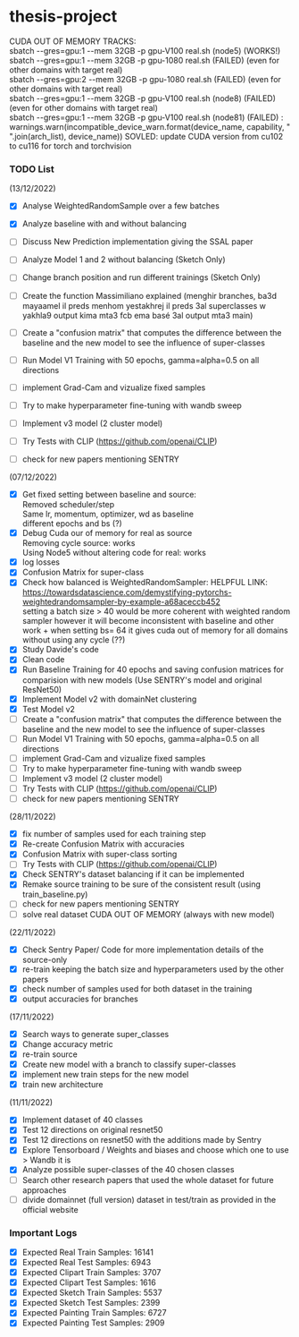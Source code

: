 # thesis-project

CUDA OUT OF MEMORY TRACKS:  <br />
sbatch --gres=gpu:1 --mem 32GB -p gpu-V100 real.sh (node5) (WORKS!) \
sbatch --gres=gpu:1 --mem 32GB -p gpu-1080 real.sh (FAILED) (even for other domains with target real) \
sbatch --gres=gpu:2 --mem 32GB -p gpu-1080 real.sh (FAILED) (even for other domains with target real) \
sbatch --gres=gpu:1 --mem 32GB -p gpu-V100 real.sh (node8) (FAILED) (even for other domains with target real) \
sbatch --gres=gpu:1 --mem 32GB -p gpu-V100 real.sh (node81) (FAILED) :
  warnings.warn(incompatible_device_warn.format(device_name, capability, " ".join(arch_list), device_name))
  SOVLED: update CUDA version from cu102 to cu116 for torch and torchvision


### TODO List
(13/12/2022)
- [x] Analyse WeightedRandomSample over a few batches
- [x] Analyze baseline with and without balancing
- [ ] Discuss New Prediction implementation giving the SSAL paper
- [ ] Analyze Model 1 and 2 without balancing (Sketch Only)
- [ ] Change branch position and run different trainings (Sketch Only)
- [ ] Create the function Massimiliano explained (menghir branches, ba3d mayaamel il preds menhom yestakhrej il preds 3al superclasses w yakhla9 output kima mta3 fcb ema basé 3al output mta3 main)


- [ ] Create a "confusion matrix" that computes the difference between the baseline and the new model to see the influence of super-classes
- [ ] Run Model V1 Training with 50 epochs, gamma=alpha=0.5 on all directions 
- [ ] implement Grad-Cam and vizualize fixed samples
- [ ] Try to make hyperparameter fine-tuning with wandb sweep
- [ ] Implement v3 model (2 cluster model)
- [ ] Try Tests with CLIP (https://github.com/openai/CLIP)
- [ ] check for new papers mentioning SENTRY

(07/12/2022)
- [x] Get fixed setting between baseline and source: \
        Removed scheduler/step \
        Same lr, momentum, optimizer, wd as baseline \
        different epochs and bs (?) 
- [x] Debug Cuda our of memory for real as source \
        Removing cycle source: works \
        Using Node5 without altering code for real: works
- [x] log losses
- [x] Confusion Matrix for super-class
- [x] Check how balanced is WeightedRandomSampler:
        HELPFUL LINK: https://towardsdatascience.com/demystifying-pytorchs-weightedrandomsampler-by-example-a68aceccb452 \
        setting a batch size > 40 would be more coherent with weighted random sampler however it will become inconsistent with baseline and other work + when setting bs= 64 it gives cuda out of memory for all domains without using any cycle (??)
- [x] Study Davide's code
- [x] Clean code 
- [x] Run Baseline Training for 40 epochs and saving confusion matrices for comparision with new models (Use SENTRY's model and original ResNet50)
- [x] Implement Model v2 with domainNet clustering 
- [x] Test Model v2 
- [ ] Create a "confusion matrix" that computes the difference between the baseline and the new model to see the influence of super-classes
- [ ] Run Model V1 Training with 50 epochs, gamma=alpha=0.5 on all directions 
- [ ] implement Grad-Cam and vizualize fixed samples
- [ ] Try to make hyperparameter fine-tuning with wandb sweep
- [ ] Implement v3 model (2 cluster model)
- [ ] Try Tests with CLIP (https://github.com/openai/CLIP)
- [ ] check for new papers mentioning SENTRY

(28/11/2022)
- [x] fix number of samples used for each training step
- [x] Re-create Confusion Matrix with accuracies 
- [x] Confusion Matrix with super-class sorting
- [ ] Try Tests with CLIP (https://github.com/openai/CLIP)
- [x] Check SENTRY's dataset balancing if it can be implemented
- [x] Remake source training to be sure of the consistent result (using train_baseline.py)
- [ ] check for new papers mentioning SENTRY
- [ ] solve real dataset CUDA OUT OF MEMORY (always with new model)

(22/11/2022)
- [x] Check Sentry Paper/ Code for more implementation details of the source-only
- [x] re-train keeping the batch size and hyperparameters used by the other papers 
- [x] check number of samples used for both dataset in the training
- [x] output accuracies for branches

(17/11/2022)
- [x] Search ways to generate super_classes
- [x] Change accuracy metric  
- [x] re-train source
- [x] Create new model with a branch to classify super-classes
- [x] implement new train steps for the new model
- [x] train new architecture

(11/11/2022)
- [x] Implement dataset of 40 classes
- [x] Test 12 directions on original resnet50 
- [x] Test 12 directions on resnet50 with the additions made by Sentry
- [x] Explore Tensorboard / Weights and biases and choose which one to use > Wandb it is
- [x] Analyze possible super-classes of the 40 chosen classes
- [ ] Search other research papers that used the whole dataset for future approaches
- [ ] divide domainnet (full version) dataset in test/train as provided in the official website

### Important Logs

- [x] Expected Real Train Samples: 16141
- [x] Expected Real Test Samples: 6943
- [x] Expected Clipart Train Samples: 3707
- [x] Expected Clipart Test Samples: 1616
- [x] Expected Sketch Train Samples: 5537
- [x] Expected Sketch Test Samples: 2399
- [x] Expected Painting Train Samples: 6727
- [x] Expected Painting Test Samples: 2909
